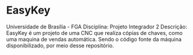 # EasyKey #

Universidade de Brasília - FGA
Disciplina: Projeto Integrador 2
Descrição:
EasyKey é um projeto de uma CNC que realiza cópias de chaves, como uma maquina de vendas automática.
Sendo o código fonte da máquina disponibilizado, por meio desse repositório.
